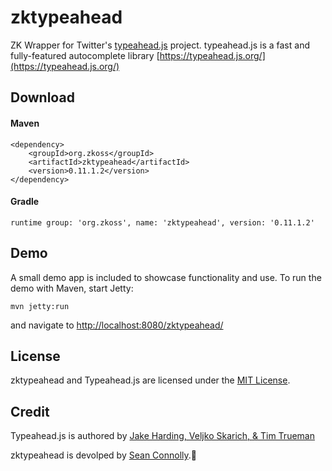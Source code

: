 # zktypeahead
ZK Wrapper for Twitter's [typeahead.js](https://github.com/corejavascript/typeahead.js) project.
typeahead.js is a fast and fully-featured autocomplete library [https://typeahead.js.org/](https://typeahead.js.org/)

## Download

#### Maven

    <dependency>
    	<groupId>org.zkoss</groupId>
    	<artifactId>zktypeahead</artifactId>
    	<version>0.11.1.2</version>
    </dependency>

#### Gradle

    runtime group: 'org.zkoss', name: 'zktypeahead', version: '0.11.1.2'

## Demo

A small demo app is included to showcase functionality and use. To run the demo with Maven, start Jetty:

    mvn jetty:run
    
and navigate to [http://localhost:8080/zktypeahead/](http://localhost:8080/zktypeahead/)

## License


zktypeahead and Typeahead.js are licensed under the [MIT License](https://opensource.org/licenses/MIT).

## Credit

Typeahead.js is authored by [Jake Harding, Veljko Skarich, & Tim Trueman](https://github.com/twitter/typeahead.js#authors)

zktypeahead is devolped by [Sean Connolly](https://github.com/connollyst).
